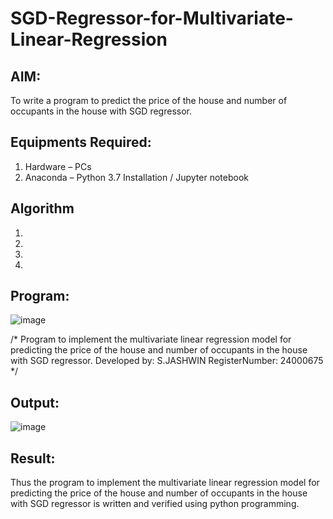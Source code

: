 # SGD-Regressor-for-Multivariate-Linear-Regression

## AIM:
To write a program to predict the price of the house and number of occupants in the house with SGD regressor.

## Equipments Required:
1. Hardware – PCs
2. Anaconda – Python 3.7 Installation / Jupyter notebook

## Algorithm
1. 
2. 
3. 
4. 

## Program:
![image](https://github.com/user-attachments/assets/54f11888-e029-4709-8076-af2c78e6f9c5)


/*
Program to implement the multivariate linear regression model for predicting the price of the house and number of occupants in the house with SGD regressor.
Developed by: S.JASHWIN
RegisterNumber: 24000675
*/


## Output:
![image](https://github.com/user-attachments/assets/19fd51f6-bf1e-489d-a5c1-b65b7534a505)



## Result:
Thus the program to implement the multivariate linear regression model for predicting the price of the house and number of occupants in the house with SGD regressor is written and verified using python programming.
